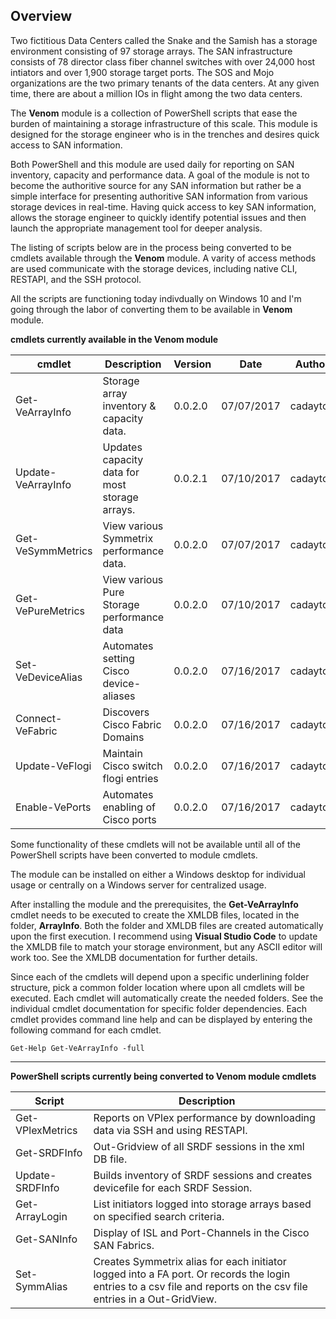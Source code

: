 ## Overview

Two fictitious Data Centers called the Snake and the Samish has a storage environment consisting of 97 storage arrays.  The SAN infrastructure consists of 78 director class fiber channel switches with over 24,000 host intiators and over 1,900 storage target ports. The SOS and Mojo organizations are the two primary tenants of the data centers. At any given time, there are about a million IOs in flight among the two data centers.

The **Venom** module is a collection of PowerShell scripts that ease the burden of maintaining a storage infrastructure of this scale.  This module is designed for the storage engineer who is in the trenches and desires quick access to SAN information.

Both PowerShell and this module are used daily for reporting on SAN inventory, capacity and performance data. A goal of the module is not to become the authoritive source for any SAN information but rather be a simple interface for presenting authoritive SAN information from various storage devices in real-time. Having quick access to key SAN information, allows the storage engineer to quickly identify potential issues and then launch the appropriate management tool for deeper analysis.

The listing of scripts below are in the process being converted to be cmdlets available through the **Venom** module.  A varity of access methods are used communicate with the storage devices, including native CLI, RESTAPI, and the SSH protocol.

All the scripts are functioning today indivdually on Windows 10 and I'm going through the labor of converting them to be available in **Venom** module.

**cmdlets currently available in the Venom module**

cmdlet | Description | Version | Date | Author
-------| ----------- | ------- | ---- | -------
Get-VeArrayInfo | Storage array inventory & capacity data. | 0.0.2.0 | 07/07/2017 | cadayton
Update-VeArrayInfo | Updates capacity data for most storage arrays. | 0.0.2.1 | 07/10/2017 | cadayton
Get-VeSymmMetrics | View various Symmetrix performance data. | 0.0.2.0 | 07/07/2017 | cadayton
Get-VePureMetrics | View various Pure Storage performance data | 0.0.2.0 | 07/10/2017 | cadayton
Set-VeDeviceAlias | Automates setting Cisco device-aliases | 0.0.2.0 | 07/16/2017 | cadayton
Connect-VeFabric | Discovers Cisco Fabric Domains | 0.0.2.0 | 07/16/2017 | cadayton
Update-VeFlogi | Maintain Cisco switch flogi entries | 0.0.2.0 | 07/16/2017 | cadayton
Enable-VePorts | Automates enabling of Cisco ports | 0.0.2.0 | 07/16/2017 | cadayton

Some functionality of these cmdlets will not be available until all of the PowerShell scripts have been converted to module cmdlets.

The module can be installed on either a Windows desktop for individual usage or centrally on a Windows server for centralized usage.

After installing the module and the prerequisites, the **Get-VeArrayInfo** cmdlet needs to be executed to create the XMLDB files, located in the folder, **ArrayInfo**.  Both the folder and XMLDB files are created automatically upon the first execution.  I recommend using **Visual Studio Code** to update the XMLDB file to match your storage environment, but any ASCII editor will work too.  See the XMLDB documentation for further details.

Since each of the cmdlets will depend upon a specific underlining folder structure, pick a common folder location where upon all cmdlets will be executed. Each cmdlet will automatically create the needed folders. See the individual cmdlet documentation for specific folder dependencies. Each cmdlet provides command line help and can be displayed by entering the following command for each cmdlet.

    Get-Help Get-VeArrayInfo -full

***

**PowerShell scripts currently being converted to Venom module cmdlets**

Script | Description
------ | -----------
Get-VPlexMetrics | Reports on VPlex performance by downloading data via SSH and using RESTAPI.
Get-SRDFInfo | Out-Gridview of all SRDF sessions in the xml DB file.
Update-SRDFInfo | Builds inventory of SRDF sessions and creates devicefile for each SRDF Session.
Get-ArrayLogin | List initiators logged into storage arrays based on specified search criteria.
Get-SANInfo | Display of ISL and Port-Channels in the Cisco SAN Fabrics.
Set-SymmAlias | Creates Symmetrix alias for each initiator logged into a FA port. Or records the login entries to a csv file and reports on the csv file entries in a Out-GridView.
